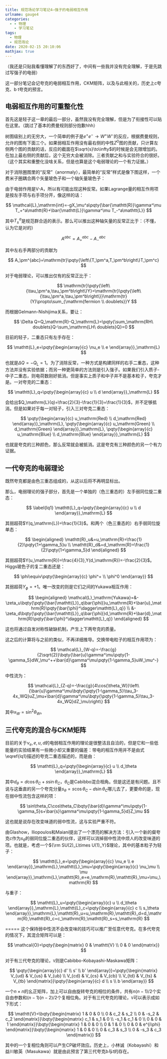 ```yaml
---
title: 规范场论学习笔记4—强子的电弱相互作用
urlname: gauge4
categories:
  - - 物理
    - 学习笔记
tags:
  - 物理
  - 规范场论
date: 2020-02-15 20:10:06
mathjax: true
---
```


（我还是只贴我看懂理解了的东西好了，中间有一些我并没有完全理解，于是先跳过写强子的电弱）

这一部分笔记会记夸克的电弱相互作用，CKM矩阵，以及与此相关的，历史上c夸克、b t夸克的预言。

## 电弱相互作用的可重整化性

首先这是轻子这一章的最后一部分，虽然我没有完全理解，但是为了衔接性可以贴在这里。（跳过了基本的费曼规则部分抱歉hhh）

树图级别上的无穷大，一个简单的例子是$e^+e^-\to W^+W^-$的反应，根据费曼规则，允许的图有下面三个。如果弱相互作用没有最右侧的中性$Z^0$图的贡献，只计算左侧两个图的贡献的话，反应的截面在$\sqrt{s}\to\infty$的时候是会无限增加的。在加上最右侧的贡献后，这个无穷大会被消除。三者贡献之和与实验符合的很好。（这个其实和重整化没啥关系，但是也算是这个电弱理论的一个有力证据。）

<!-- 一张图 -->

对于消除圈图里的“反常”（anormaly），最简单的“反常”样式是像下图这样，一个费米子圈耦合两个矢量玻色子和一个轴矢量玻色子：

<!-- 一张图 -->

由于电弱作用是V-A，所以有可能出现这种反常。如果Lagrange量的相互作用项是按左手项与右手项分开，像这样的话：

$$
\mathcal{L}_\mathrm{int}=-gX_\mu^a\pqty{\bar{\mathtt{R}}\gamma^\mu T_+^a\mathtt{R}+\bar{\mathtt{L}}\gamma^\mu T_-^a\mathtt{L}}
$$

其中$T_\pm^a$是规范群合适的表示。那么可以推出这种轴矢量的反常正比于：（不懂，认为它是对的）

$$
A^{abc}=A_+^{abc}-A_-^{abc}
$$

其中左右手两部分的贡献为

$$
A_\pm^{abc}=\mathrm{tr}\pqty{\left\{T_\pm^a,T_\pm^b\right\}T_\pm^c}
$$

对于电弱理论，可以推出仅有的反常正比于：

$$
\mathrm{tr}\pqty{\left\{\tau_\pm^a,\tau_\pm^b\right\}Y}=\mathrm{tr}\pqty{\left\{\tau_\pm^a,\tau_\pm^b\right\}}\mathrm{tr}(Y)\propto\sum_{\mathrm{fermion \\ doublets}}Y
$$

而根据Gelmann-Nishijima关系，要让：

$$
\Delta Q=Q_\mathrm{R}-Q_\mathrm{L}=\pqty{\sum_\mathrm{RH\ doublets}Q-\sum_\mathrm{LH\ doublets}Q}=0
$$

目前的轻子，二重态只有左手存在：

$$
\mathtt{L}_e=\pqty{\begin{array}{c} \nu_e \\ e \end{array}}_\mathrm{L}
$$

也就是$\Delta Q=-Q_\mathrm{L}=1$。为了消除反常，一种方式是构建同样的右手二重态，这种方法并没有实验依据；而另一种更简单的方法则是引入强子。如果我们引入质子-中子二重态，则电荷数刚好抵消。但是事实上质子和中子并不是基本粒子，夸克才是。一对夸克的二重态：

$$
\mathtt{L}_q=\pqty{\begin{array}{c} u \\ d \end{array}}_\mathrm{L}
$$

会给出$Q_\mathrm{L}(q)=\frac{2}{3}-\frac{1}{3}=\frac{1}{3}$，并不足够抵消。但是如果对于每一对轻子，引入三对夸克二重态：

$$
\pqty{\begin{array}{c} u_\mathrm{Red} \\ d_\mathrm{Red} \end{array}}_\mathrm{L}, \pqty{\begin{array}{c} u_\mathrm{Green} \\ d_\mathrm{Green} \end{array}}_\mathrm{L}, \pqty{\begin{array}{c} u_\mathrm{Blue} \\ d_\mathrm{Blue} \end{array}}_\mathrm{L}
$$

也就是夸克的三种颜色，那么反常就会被抵消。这是夸克有三种颜色的另一个有力证据。

<!-- more -->

## 一代夸克的电弱理论

既然夸克都是由色三重态组成的，从这以后将不再明显标出。

那么，电弱理论的强子部分，首先是一个单独的（色三重态的）左手弱同位旋二重态：

$$
\label{lq1}
\mathtt{L}_q=\pqty{\begin{array}{c} u \\ d \end{array}}_\mathrm{L}
$$

其弱超荷$Y(q_\mathrm{L})=\frac{1}{3}$。和两个（色三重态的）右手弱同位旋单态：

$$
\begin{aligned} \mathtt{R}_u&=u_\mathrm{R}=\frac{1}{2}\pqty{1+\gamma_5}u \\
\mathtt{R}_d&=d_\mathrm{R}=\frac{1}{2}\pqty{1+\gamma_5}d \end{aligned}
$$

其弱超荷$Y(u_\mathrm{R})=\frac{4}{3},Y(d_\mathrm{R})=-\frac{2}{3}$。Higgs玻色子的复二重态还是：

$$
\phi\equiv\pqty{\begin{array}{c} \phi^+ \\ \phi^0 \end{array}}
$$

其弱超荷$Y_\phi=+1$。唯一改变的则是它们之间的Yukawa相互作用：

$$
\begin{aligned} \mathcal{L}_\mathrm{Yukawa}=&-\zeta_u\bqty{\pqty{\bar{\mathtt{L}}_q\bar{\phi}}u_\mathrm{R}+\bar{u}_\mathrm{R}\pqty{\bar{\phi}^\dagger\mathtt{L}_q}} \\
&-\zeta_d\bqty{\pqty{\bar{\mathtt{L}}_q\bar{\phi}}d_\mathrm{R}+\bar{d}_\mathrm{R}\pqty{\bar{\phi}^\dagger\mathtt{L}_q}} \end{aligned}
$$

这也将通过自发对称性破缺机制，产生上下两夸克的质量。

这之后的计算将与之前的类似，不再详细推导。交换带电粒子的相互作用项为：

$$
\mathcal{L}_{W-q}=-\frac{g}{2\sqrt{2}}\bqty{\bar{u}\gamma^\mu\pqty{1-\gamma_5}dW_\mu^++\bar{d}\gamma^\mu\pqty{1-\gamma_5}uW_\mu^-}
$$

中性流为：

$$
\mathcal{L}_{Z-q}=-\frac{g}{4\cos{\theta_W}}\left\{\bar{u}\gamma^\mu\bqty{\pqty{1-\gamma_5}\tau_3-4x_WQ}uZ_\mu+\bar{d}\gamma^\mu\bqty{\pqty{1-\gamma_5}\tau_3-4x_WQ}dZ_\mu\right\}
$$

其中$x_W=\sin^2\theta_W$。

## 三代夸克的混合与CKM矩阵

目前的关于$\nu_e,e,u,d$的电弱相互作用的理论是很整洁且自洽的，但是它和一些低能量的实验结果有一些微小却又重要的偏差：带电的相互作用并不是由式\eqref{lq1}描述的夸克二重态描述的，而是由：

$$
\mathtt{L}_q=\pqty{\begin{array}{c} u \\ d_\theta \end{array}}_\mathrm{L}
$$

其中$d_\theta=d\cos\theta_C+s\sin\theta_C$，$\theta_C$是Cabibbo混合相角。但是这还是有问题。且不说与这垂直的另一个夸克分量$s_\theta=s\cos\theta_C-d\sin\theta_C$哪儿去了，更要命的是，现在弱中性流包含这样的项：

$$
\sin\theta_C\cos\theta_C\bqty{\bar{d}\gamma^\mu\pqty{1-\gamma_5}s+\bar{s}\gamma^\mu\pqty{1-\gamma_5}d}Z_\mu
$$

这也就是说存在改变味道的弱中性流，这与实验严重不符。

由Glashow，Iliopoulos和Maiani提出了一个漂亮的解决方法：引入一个新的粲夸克$c$作为$s_\theta$的弱同位旋二重态的伙伴，这样可以消掉弱中性流中烦人的改变味道的项。也就是，考虑一个${\rm SU(2)_L\times U(1)_Y}$理论，其中的基本粒子为轻子：

$$
\mathtt{L}_e=\pqty{\begin{array}{c} \nu_e \\ e \end{array}}_\mathrm{L},\mathtt{L}_\mu=\pqty{\begin{array}{c} \nu_\mu \\ \mu \end{array}}_\mathrm{L},\mathtt{R}_e=e_\mathrm{R},\mathtt{R}_\mu=\mu_\mathrm{R}
$$

与重子：

$$
\mathtt{L}_u=\pqty{\begin{array}{c} u \\ d_\theta \end{array}}_\mathrm{L},\mathtt{L}_c=\pqty{\begin{array}{c} c \\ s_\theta \end{array}}_\mathrm{L},\mathtt{R}_u=u_\mathrm{R},\mathtt{R}_d=d_\mathrm{R},\mathtt{R}_c=c_\mathrm{R},\mathtt{R}_s=s_\mathrm{R}
$$

=====
这个保持弱中性流不会改变味的技巧可以推广至任意代夸克。在多代夸克的情况下，其混合矩阵可以是：

$$
\mathcal{O}=\pqty{\begin{matrix} 0 & \mathtt{V} \\ 0 & 0 \end{matrix}}
$$

对于有三代夸克的理论，$\mathtt{V}$则是Cabibbo-Kobayashi-Maskawa矩阵：

$$
\pqty{\begin{array}{c} d' \\ s' \\ b' \end{array}}=\pqty{\begin{matrix} V_{ud} & V_{us} & V_{ub} \\ V_{cd} & V_{cs} & V_{cb} \\ V_{td} & V_{ts} & V_{tb} \end{matrix}}\pqty{\begin{array}{c} d \\ s \\ b \end{array}}
$$

一个$n\times n$的幺正矩阵，加上可以自由旋转夸克的相位的条件，共有$n(n-1)/2$个实自由参数和$(n-1)(n-2)/2$个复相位角。对于有三代夸克的理论，$\mathtt{V}$可以表示成如下形式：

$$
\mathtt{V}=\bqty{\begin{matrix} 1 & 0 & 0 \\ 0 & c_2 & s_2 \\ 0 & -s_2 & c_2 \end{matrix}}\bqty{\begin{matrix} c_1 & s_1 & 0 \\ -s_1 & c_1 & 0 \\ 0 & 0 & 1 \end{matrix}}\bqty{\begin{matrix} 1 & 0 & 0 \\ 0 & 1 & 0 \\ 0 & 0 & e^{i\phi} \end{matrix}}\bqty{\begin{matrix} 1 & 0 & 0 \\ 0 & c_3 & s_3 \\ 0 & -s_3 & c_3 \end{matrix}}
$$

其中的一个复相位角则可以产生CP破坏效应。历史上，小林诚（Kobayashi）和益川敏英（Masukawa）就是由此预言了第三代夸克$b$与$t$的存在。

<!-- 一张图，夸克混合 -->